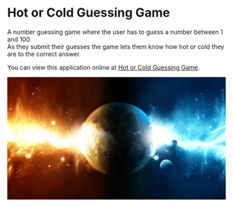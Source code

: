 <h1>Hot or Cold Guessing Game</h1>

<p>A number guessing game where the user has to guess a number between 1 and 100. <br>
As they submit their guesses the game lets them know how hot or cold they are to the correct answer.</p>

<p>You can view this application online at <a href="http://kdrosado.github.io/HotOrCold/">Hot or Cold Guessing Game</a>.</p>

<img src="images/hot-cool-planet-cold-and-lightning.jpg" alt="The Earth half frozen and hot">
